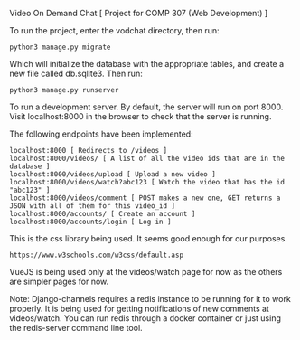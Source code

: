 Video On Demand Chat [ Project for COMP 307 (Web Development) ]

To run the project, enter the vodchat directory, then run:

    python3 manage.py migrate

Which will initialize the database with the appropriate tables, and create a new file called db.sqlite3. Then run:
    
    python3 manage.py runserver

To run a development server. By default, the server will run on port 8000. Visit localhost:8000 in the browser to check that the server is running.

The following endpoints have been implemented:

    localhost:8000 [ Redirects to /videos ]
    localhost:8000/videos/ [ A list of all the video ids that are in the database ]
    localhost:8000/videos/upload [ Upload a new video ]
    localhost:8000/videos/watch?abc123 [ Watch the video that has the id "abc123" ]
    localhost:8000/videos/comment [ POST makes a new one, GET returns a JSON with all of them for this video_id ]
    localhost:8000/accounts/ [ Create an account ]
    localhost:8000/accounts/login [ Log in ]

This is the css library being used. It seems good enough for our purposes.

    https://www.w3schools.com/w3css/default.asp

VueJS is being used only at the videos/watch page for now as the others are simpler pages for now. 

Note: Django-channels requires a redis instance to be running for it to work properly. It is being used for getting notifications of new comments at videos/watch. You can run redis through a docker container or just using the redis-server command line tool.

